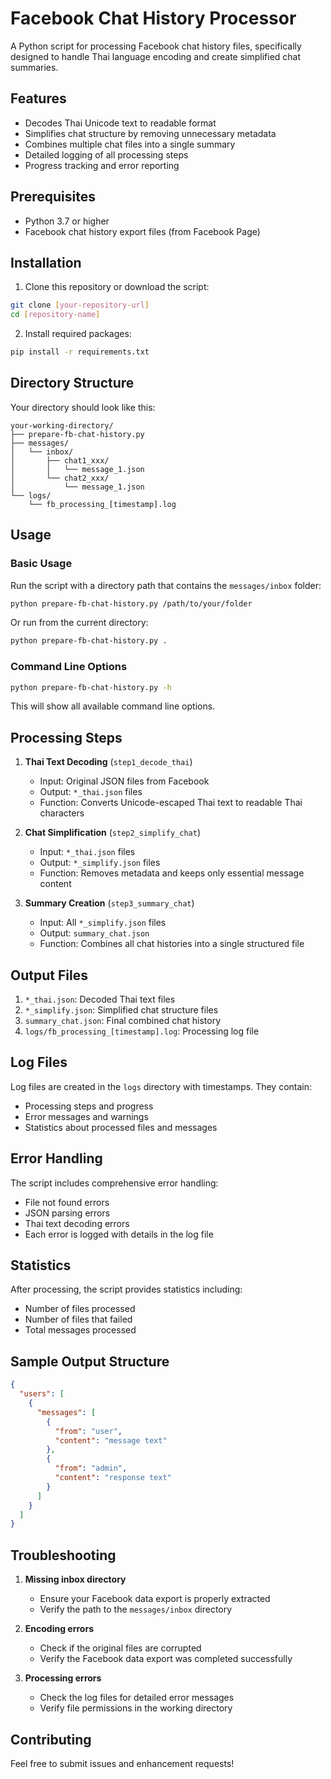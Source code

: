 # Facebook Chat History Processor

A Python script for processing Facebook chat history files, specifically designed to handle Thai language encoding and create simplified chat summaries.

## Features

- Decodes Thai Unicode text to readable format
- Simplifies chat structure by removing unnecessary metadata
- Combines multiple chat files into a single summary
- Detailed logging of all processing steps
- Progress tracking and error reporting

## Prerequisites

- Python 3.7 or higher
- Facebook chat history export files (from Facebook Page)

## Installation

1. Clone this repository or download the script:
```bash
git clone [your-repository-url]
cd [repository-name]
```

2. Install required packages:
```bash
pip install -r requirements.txt
```

## Directory Structure

Your directory should look like this:
```
your-working-directory/
├── prepare-fb-chat-history.py
├── messages/
│   └── inbox/
│       ├── chat1_xxx/
│       │   └── message_1.json
│       └── chat2_xxx/
│           └── message_1.json
└── logs/
    └── fb_processing_[timestamp].log
```

## Usage

### Basic Usage

Run the script with a directory path that contains the `messages/inbox` folder:

```bash
python prepare-fb-chat-history.py /path/to/your/folder
```

Or run from the current directory:

```bash
python prepare-fb-chat-history.py .
```

### Command Line Options

```bash
python prepare-fb-chat-history.py -h
```

This will show all available command line options.

## Processing Steps

1. **Thai Text Decoding** (`step1_decode_thai`)
   - Input: Original JSON files from Facebook
   - Output: `*_thai.json` files
   - Function: Converts Unicode-escaped Thai text to readable Thai characters

2. **Chat Simplification** (`step2_simplify_chat`)
   - Input: `*_thai.json` files
   - Output: `*_simplify.json` files
   - Function: Removes metadata and keeps only essential message content

3. **Summary Creation** (`step3_summary_chat`)
   - Input: All `*_simplify.json` files
   - Output: `summary_chat.json`
   - Function: Combines all chat histories into a single structured file

## Output Files

1. `*_thai.json`: Decoded Thai text files
2. `*_simplify.json`: Simplified chat structure files
3. `summary_chat.json`: Final combined chat history
4. `logs/fb_processing_[timestamp].log`: Processing log file

## Log Files

Log files are created in the `logs` directory with timestamps. They contain:
- Processing steps and progress
- Error messages and warnings
- Statistics about processed files and messages

## Error Handling

The script includes comprehensive error handling:
- File not found errors
- JSON parsing errors
- Thai text decoding errors
- Each error is logged with details in the log file

## Statistics

After processing, the script provides statistics including:
- Number of files processed
- Number of files that failed
- Total messages processed

## Sample Output Structure

```json
{
  "users": [
    {
      "messages": [
        {
          "from": "user",
          "content": "message text"
        },
        {
          "from": "admin",
          "content": "response text"
        }
      ]
    }
  ]
}
```

## Troubleshooting

1. **Missing inbox directory**
   - Ensure your Facebook data export is properly extracted
   - Verify the path to the `messages/inbox` directory

2. **Encoding errors**
   - Check if the original files are corrupted
   - Verify the Facebook data export was completed successfully

3. **Processing errors**
   - Check the log files for detailed error messages
   - Verify file permissions in the working directory

## Contributing

Feel free to submit issues and enhancement requests!

